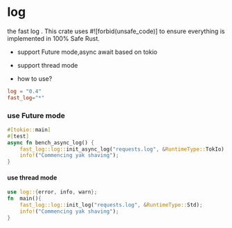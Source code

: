 # log
the fast log  . This crate uses #![forbid(unsafe_code)] to ensure everything is implemented in 100% Safe Rust.

* support Future mode,async await based on tokio
* support thread mode

* how to use?
```toml
log = "0.4"
fast_log="*"
```



###  use Future mode
```rust
#[tokio::main]
#[test]
async fn bench_async_log() {
    fast_log::log::init_async_log("requests.log", &RuntimeType::TokIo).await;
    info!("Commencing yak shaving");
}
```

#### use thread mode
```rust
use log::{error, info, warn};
fn  main(){
    fast_log::log::init_log("requests.log", &RuntimeType::Std);
    info!("Commencing yak shaving");
}
```


